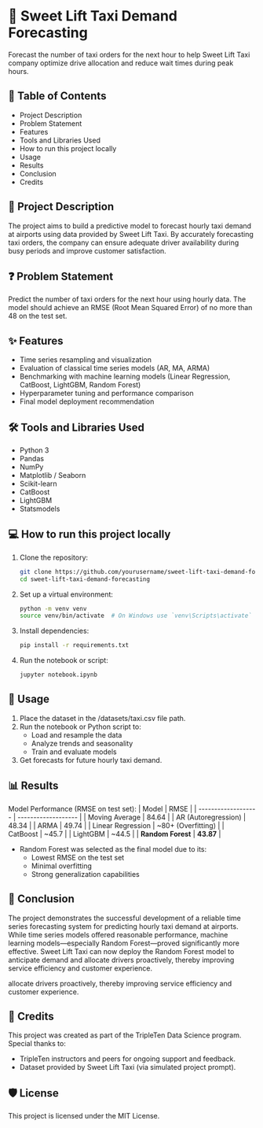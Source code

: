 # 🚕 Sweet Lift Taxi Demand Forecasting
Forecast the number of taxi orders for the next hour to help Sweet Lift Taxi company optimize drive allocation and reduce wait times during peak hours. 

## 📖 Table of Contents
  - Project Description
  - Problem Statement
  - Features
  - Tools and Libraries Used
  - How to run this project locally
  - Usage
  - Results
  - Conclusion
  - Credits

## 📝 Project Description
The project aims to build a predictive model to forecast hourly taxi demand at airports using data provided by Sweet Lift Taxi. By accurately forecasting taxi orders, the company can ensure adequate driver availability during busy periods and improve customer satisfaction. 

## ❓ Problem Statement
Predict the number of taxi orders for the next hour using hourly data. The model should achieve an RMSE (Root Mean Squared Error) of no more than 48 on the test set.

## ✨ Features
  - Time series resampling and visualization
  - Evaluation of classical time series models (AR, MA, ARMA)
  - Benchmarking with machine learning models (Linear Regression, CatBoost, LightGBM, Random Forest)
  - Hyperparameter tuning and performance comparison
  - Final model deployment recommendation

## 🛠️ Tools and Libraries Used
  - Python 3
  - Pandas
  - NumPy
  - Matplotlib / Seaborn
  - Scikit-learn
  - CatBoost
  - LightGBM
  - Statsmodels

## 💻 How to run this project locally
  1. Clone the repository:
      ```bash
      git clone https://github.com/yourusername/sweet-lift-taxi-demand-forecasting.git
      cd sweet-lift-taxi-demand-forecasting
  2. Set up a virtual environment:
     ```bash
     python -m venv venv
     source venv/bin/activate  # On Windows use `venv\Scripts\activate`
  3. Install dependencies:
     ```bash
     pip install -r requirements.txt
  4. Run the notebook or script:
     ```bash
     jupyter notebook.ipynb

## 🧪 Usage
  1. Place the dataset in the /datasets/taxi.csv file path.
  2. Run the notebook or Python script to:
       - Load and resample the data
       - Analyze trends and seasonality
       - Train and evaluate models
  3. Get forecasts for future hourly taxi demand.

## 📊 Results
Model Performance (RMSE on test set):
| Model               | RMSE                |
| ------------------- | ------------------- |
| Moving Average      | 84.64               |
| AR (Autoregression) | 48.34               |
| ARMA                | 49.74               |
| Linear Regression   | \~80+ (Overfitting) |
| CatBoost            | \~45.7              |
| LightGBM            | \~44.5              |
| **Random Forest**   | **43.87**           |

  - Random Forest was selected as the final model due to its:
      - Lowest RMSE on the test set
      - Minimal overfitting
      - Strong generalization capabilities

## 📌 Conclusion
The project demonstrates the successful development of a reliable time series forecasting system for predicting hourly taxi demand at airports. While time series models offered reasonable performance, machine learning models—especially Random Forest—proved significantly more effective.
Sweet Lift Taxi can now deploy the Random Forest model to anticipate demand and allocate drivers proactively, thereby improving service efficiency and customer experience.

allocate drivers proactively, thereby improving service efficiency and customer experience.

## 🤝 Credits
This project was created as part of the TripleTen Data Science program. Special thanks to:
  - TripleTen instructors and peers for ongoing support and feedback.
  - Dataset provided by Sweet Lift Taxi (via simulated project prompt).

## 🛡️ License
This project is licensed under the MIT License.
